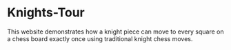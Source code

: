 # Knights-Tour
This website demonstrates how a knight piece can move to every square on a chess board exactly once using traditional knight chess moves. 
